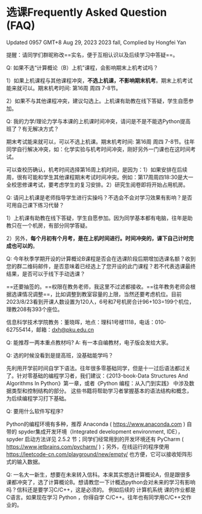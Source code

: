 # 选课Frequently Asked Question (FAQ)

Updated 0957 GMT+8 Aug 29, 2023								2023 fall, Complied by Hongfei Yan

提醒：请同学们群昵称改==实名，便于互相认识以及后续学习中答疑==。

Q: 如果不选“计算概论（B）上机”课程，会影响期末上机考试吗？

1）如果上机课程与其他课程冲突，**不选上机课，不影响期末机考**。期末上机考试能来就可以。期末机考时间: 第16周 周四 7-8节。

2）如果不与其他课程冲突，建议勾选上。上机课有助教在线下答疑，学生自愿参加。



Q: 我的力学/理论力学与本课的上机课时间冲突，请问是不是不能选Python提高班了？有无解决方式？

期末考试能来就可以，可以不选上机课。期末机考时间: 第16周 周四 7-8节。往年同学自行解决冲突，如：化学实验与机考时间冲突，刚好另外一门课也在这时间考试。

可以查校历确认，机考时间选择第16周上机时间，是因为：1）如果安排在后续周，很有可能和学生其他课程期末考试时间冲突。例如：第17周周四18:30是大一全校思修课考试，要考虑学生的复习安排。2）研究生阅卷即将开始占用机房。



Q: 请问上机课是老师指导学生进行实操吗？不选会不会对学习效果有影响？是否可用自己课下练习代替？

1）上机课有助教在线下答疑，学生自愿参加。因为同学基本都有电脑，往年是助教只在一个机房，有部分同学答疑。

2）另外，**每个月初有个月考，是在上机时间进行。时间冲突的，课下自己计时完成也可以的**。



Q: 今年秋季学期开设的计算概论B课程是否会在选课阶段后期增加选课名额？收到您的群二维码邮件，是否意味着已经选上了您开设的此门课程？若不代表选课最终结果，是否可以于线下手动选课？

==还要抽签的。==权限在教务老师，我这里不过滤都接收。==往年教务老师会根据选课情况调整==，比如调整到教室容量的上限，当然还要考虑机位。目前2023/8/23看到开课人数设置为120人，6号和7号机房合计96+103=199个机位，理教208有393个座位。

信息科学技术学院教务：董晓晖，地点：理科1号楼1118，电话：010-62755414，邮箱：[dxh@pku.edu.cn](mailto:dxh@pku.edu.cn)



Q: 能推荐一两本重点教材吗?  A: 有一本自编教材，电子版会发给大家。



Q: 选的时候没看到是提高班，没基础能学吗？

先利用开学前时间自学下语法。往年很多零基础同学，但是十一过后语法都过关了。针对零基础的编程学习者，我们建议：《2013-book-Data Structures And Algorithms In Python》第一章，或者《Python 编程：从入门到实践》 中涉及数据类型和控制结构的部分。 这些书籍将帮助学习者掌握基本的语法结构和概念，为后续编程学习打下基础。



Q: 要用什么软件写程序?

Python的编程环境有多种，推荐 Anaconda ( https://www.anaconda.com ) ⾃带的 spyder集成开发环境（Integrated development environment, IDE）， spyder 启动⽅法详⻅ 2.5.2 节；同学们经常⽤到的开发环境还有 PyCharm ( https://www.jetbrains.com/pycharm/ )；另外，在线运⾏的程序使⽤ https://leetcode-cn.com/playground/new/empty/ 也⽅便，它可以接收矩阵形式的输⼊数据。



Q: 一名大一新生，想要在未来转入信科。本来其实想选计算概论A，但是跟很多课都冲突了，选了计算概论B。想请教您一下计概选python会对未来的学习有影响吗？信科还是要学习C/C++，这是必须的。 例如后续的 计算机系统 课的作业都是 C语言。如果现在学习 Python ，你得自学 C/C++。往年也有同学用C/C++交作业的。

